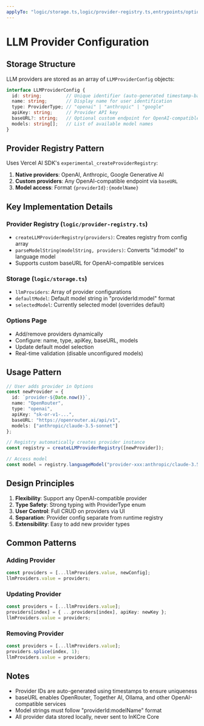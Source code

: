 ```yaml
---
applyTo: "logic/storage.ts,logic/provider-registry.ts,entrypoints/options/**"
---
```


# LLM Provider Configuration

## Storage Structure

LLM providers are stored as an array of `LLMProviderConfig` objects:

```typescript
interface LLMProviderConfig {
  id: string;         // Unique identifier (auto-generated timestamp-based)
  name: string;       // Display name for user identification
  type: ProviderType; // "openai" | "anthropic" | "google"
  apiKey: string;     // Provider API key
  baseURL?: string;   // Optional custom endpoint for OpenAI-compatible providers
  models: string[];   // List of available model names
}
```

## Provider Registry Pattern

Uses Vercel AI SDK's `experimental_createProviderRegistry`:

1. **Native providers**: OpenAI, Anthropic, Google Generative AI
2. **Custom providers**: Any OpenAI-compatible endpoint via `baseURL`
3. **Model access**: Format `{providerId}:{modelName}`

## Key Implementation Details

### Provider Registry (`logic/provider-registry.ts`)
- `createLLMProviderRegistry(providers)`: Creates registry from config array
- `parseModelString(modelString, providers)`: Converts "id:model" to language model
- Supports custom baseURL for OpenAI-compatible services

### Storage (`logic/storage.ts`)
- `llmProviders`: Array of provider configurations
- `defaultModel`: Default model string in "providerId:model" format
- `selectedModel`: Currently selected model (overrides default)

### Options Page
- Add/remove providers dynamically
- Configure: name, type, apiKey, baseURL, models
- Update default model selection
- Real-time validation (disable unconfigured models)

## Usage Pattern

```typescript
// User adds provider in Options
const newProvider = {
  id: `provider-${Date.now()}`,
  name: "OpenRouter",
  type: "openai",
  apiKey: "sk-or-v1-...",
  baseURL: "https://openrouter.ai/api/v1",
  models: ["anthropic/claude-3.5-sonnet"]
};

// Registry automatically creates provider instance
const registry = createLLMProviderRegistry([newProvider]);

// Access model
const model = registry.languageModel("provider-xxx:anthropic/claude-3.5-sonnet");
```

## Design Principles

1. **Flexibility**: Support any OpenAI-compatible provider
2. **Type Safety**: Strong typing with ProviderType enum
3. **User Control**: Full CRUD on providers via UI
4. **Separation**: Provider config separate from runtime registry
5. **Extensibility**: Easy to add new provider types

## Common Patterns

### Adding Provider
```typescript
const providers = [...llmProviders.value, newConfig];
llmProviders.value = providers;
```

### Updating Provider
```typescript
const providers = [...llmProviders.value];
providers[index] = { ...providers[index], apiKey: newKey };
llmProviders.value = providers;
```

### Removing Provider
```typescript
const providers = [...llmProviders.value];
providers.splice(index, 1);
llmProviders.value = providers;
```

## Notes

- Provider IDs are auto-generated using timestamps to ensure uniqueness
- baseURL enables OpenRouter, Together AI, Ollama, and other OpenAI-compatible services
- Model strings must follow "providerId:modelName" format
- All provider data stored locally, never sent to InKCre Core
